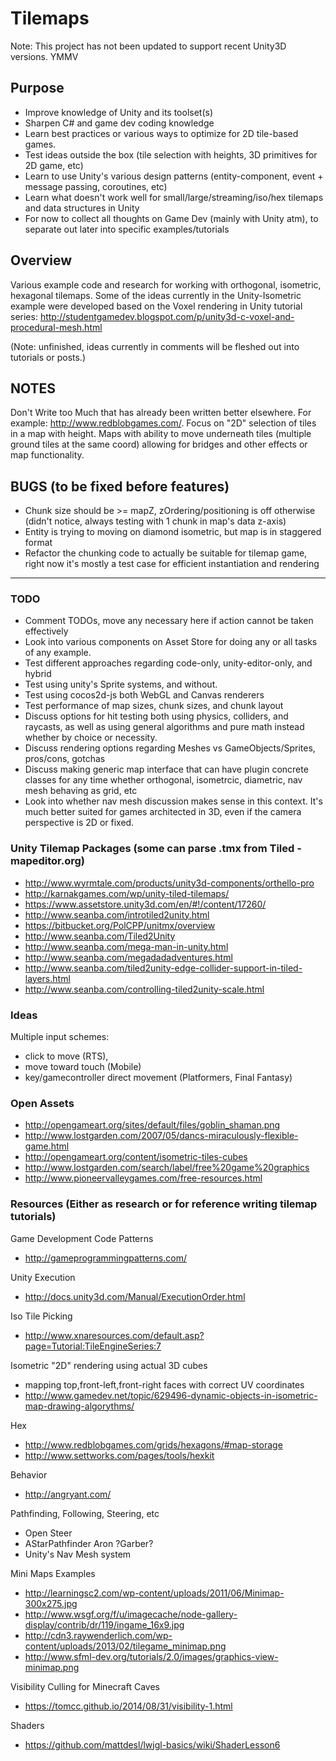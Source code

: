 # Tilemaps

Note: This project has not been updated to support recent Unity3D versions. YMMV

## Purpose

- Improve knowledge of Unity and its toolset(s)
- Sharpen C# and game dev coding knowledge
- Learn best practices or various ways to optimize for 2D tile-based games.
- Test ideas outside the box (tile selection with heights, 3D primitives for 2D game, etc)
- Learn to use Unity's various design patterns (entity-component, event + message passing, coroutines, etc)
- Learn what doesn't work well for small/large/streaming/iso/hex tilemaps and data structures in Unity
- For now to collect all thoughts on Game Dev (mainly with Unity atm), to separate out later into specific examples/tutorials

## Overview

Various example code and research for working with orthogonal, isometric, hexagonal tilemaps. Some of the ideas currently in the Unity-Isometric example were developed based on the Voxel rendering in Unity tutorial series: http://studentgamedev.blogspot.com/p/unity3d-c-voxel-and-procedural-mesh.html

(Note: unfinished, ideas currently in comments will be fleshed out into tutorials or posts.)

## NOTES
Don't Write too Much that has already been written better elsewhere. For example: http://www.redblobgames.com/. Focus on "2D" selection of tiles in a map with height. Maps with ability to move underneath tiles (multiple ground tiles at the same coord) allowing for bridges and other effects or map functionality.

## BUGS (to be fixed before features)
- Chunk size should be >= mapZ, zOrdering/positioning is off otherwise (didn't notice, always testing with 1 chunk in map's data z-axis)
- Entity is trying to moving on diamond isometric, but map is in staggered format
- Refactor the chunking code to actually be suitable for tilemap game, right now it's mostly a test case for efficient instantiation and rendering

---

### TODO
- Comment TODOs, move any necessary here if action cannot be taken effectively
- Look into various components on Asset Store for doing any or all tasks of any example.
- Test different approaches regarding code-only, unity-editor-only, and hybrid
- Test using unity's Sprite systems, and without.
- Test using cocos2d-js both WebGL and Canvas renderers
- Test performance of map sizes, chunk sizes, and chunk layout
- Discuss options for hit testing both using physics, colliders, and raycasts, as well as using general algorithms and pure math instead whether by choice or necessity.
- Discuss rendering options regarding Meshes vs GameObjects/Sprites, pros/cons, gotchas
- Discuss making generic map interface that can have plugin concrete classes for any time whether orthogonal, isometrcic, diametric, nav mesh behaving as grid, etc
- Look into whether nav mesh discussion makes sense in this context. It's much better suited for games architected in 3D, even if the camera perspective is 2D or fixed.


### Unity Tilemap Packages (some can parse .tmx from Tiled - mapeditor.org)

- http://www.wyrmtale.com/products/unity3d-components/orthello-pro
- http://karnakgames.com/wp/unity-tiled-tilemaps/
- https://www.assetstore.unity3d.com/en/#!/content/17260/
- http://www.seanba.com/introtiled2unity.html
- https://bitbucket.org/PolCPP/unitmx/overview
- http://www.seanba.com/Tiled2Unity
- http://www.seanba.com/mega-man-in-unity.html
- http://www.seanba.com/megadadadventures.html
- http://www.seanba.com/tiled2unity-edge-collider-support-in-tiled-layers.html
- http://www.seanba.com/controlling-tiled2unity-scale.html

### Ideas

Multiple input schemes:<br />
- click to move (RTS),
- move toward touch (Mobile)
- key/gamecontroller direct movement (Platformers, Final Fantasy)

### Open Assets

- http://opengameart.org/sites/default/files/goblin_shaman.png
- http://www.lostgarden.com/2007/05/dancs-miraculously-flexible-game.html
- http://opengameart.org/content/isometric-tiles-cubes
- http://www.lostgarden.com/search/label/free%20game%20graphics
- http://www.pioneervalleygames.com/free-resources.html


### Resources (Either as research or for reference writing tilemap tutorials)

Game Development Code Patterns
- http://gameprogrammingpatterns.com/

Unity Execution
- http://docs.unity3d.com/Manual/ExecutionOrder.html

Iso Tile Picking
- http://www.xnaresources.com/default.asp?page=Tutorial:TileEngineSeries:7

Isometric "2D" rendering using actual 3D cubes
- mapping top,front-left,front-right faces with correct UV coordinates
- http://www.gamedev.net/topic/629496-dynamic-objects-in-isometric-map-drawing-algorythms/

Hex
- http://www.redblobgames.com/grids/hexagons/#map-storage
- http://www.settworks.com/pages/tools/hexkit

Behavior
- http://angryant.com/

Pathfinding, Following, Steering, etc
- Open Steer
- AStarPathfinder Aron ?Garber?
- Unity's Nav Mesh system

Mini Maps Examples
- http://learningsc2.com/wp-content/uploads/2011/06/Minimap-300x275.jpg
- http://www.wsgf.org/f/u/imagecache/node-gallery-display/contrib/dr/119/ingame_16x9.jpg
- http://cdn3.raywenderlich.com/wp-content/uploads/2013/02/tilegame_minimap.png
- http://www.sfml-dev.org/tutorials/2.0/images/graphics-view-minimap.png

Visibility Culling for Minecraft Caves
- https://tomcc.github.io/2014/08/31/visibility-1.html

Shaders
- https://github.com/mattdesl/lwjgl-basics/wiki/ShaderLesson6
